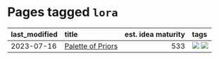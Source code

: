# Pages tagged `lora`

|last_modified|title|est. idea maturity|tags
|:---|:---|---:|:---|
|2023-07-16|[Palette of Priors](../palette_of_priors.md)|533|[![](https://img.shields.io/badge/tag-experimental-d5ffe)](../tags/experimental.md) [![](https://img.shields.io/badge/tag-lora-b443ff)](../tags/lora.md)|